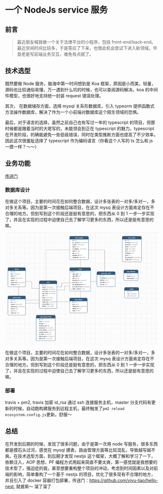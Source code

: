 # 一个 NodeJs service 服务

## 前言

> 最近朋友喊我做一个关于法律平台的小程序，包括 front-end/back-end。最近空闲时间比较多，于是答应了下来，也借此机会尝试下进入新领域，毕竟老是写前端业务交互，难免有点腻了。

## 技术选型

既然要做 Node 服务，脑海中第一时间想到是 Koa 框架，原因是小而美，轻量，源码也比较通俗易懂，万一遇到什么坑的时候，也可以查阅源码解决。koa 的中间件模型，也很好地支持统一封装 request 错误处理。

其次， 在数据储存方面，选择 mysql 关系形数据库，引入 typeorm 提供函数式方法操作数据库，解决了作为一个小前端对数据库这个陌生领域的恐惧。

最后，对于语言的选择，虽然之前自己也有写过一年的 typescript 的项目，但那时候都是跟着当时的大佬写的，未能领会到正在 typescript 的魅力。typescript 在开发阶段，的确能避免一些低级错误，同时在类型推断方面也提高了不少效率。因此这次很羞耻选择了 typescript 作为编码语言（你看这个人写的 ts 怎么和 js 一摸一样？～～）

## 业务功能

[传送门](./feature.md)

### 数据库设计

在做这个项目，主要的时间花在如何整合数据，设计多张表的一对多/多对一，多对多关系等。因为是第一次接触后端项目，在这次 mysq 表设计方面肯定存在不合理的地方。但到写到这个阶段还是挺有意思的，把东西从 0 到 1 一步一步实现了，并且在实现的过程中迫使自己去了解学习更多的东西，所以还是挺有意思的嘛。

![数据库设计](./images/db.png)

在做这个项目，主要的时间花在如何整合数据，设计多张表的一对多/多对一，多对多关系等。因为是第一次接触后端项目，在这次 mysq 表设计方面肯定存在不合理的地方。但到写到这个阶段还是挺有意思的，把东西从 0 到 1 一步一步实现了，并且在实现的过程中迫使自己去了解学习更多的东西，所以还是挺有意思的嘛。

### 部署

travis + pm2, travis 加密 id_rsa 通过 ssh 连接服务主机，master 分支代码有更新的时候，自动跑构建服务到远程主机，最终触发了`pm2 reload ecosystem.config.js`更新。舒服～

## 总结

在开发到后期的时候，发现了很多问题，由于是第一次用 node 写服务，很多东西都是摸石头过河，感觉在 mysql 建表，路由管理方面等比较混乱，导致越写越不爽。在技术选型方面，到后期才发现 nestjs 这个框架，大概了解和学习了一下，依赖注入，AOP 思想，PF 编程方式用起来简直不要太爽，第一感觉就是我想要的技术型了，强迫症的我，甚至想要重构整个项目的冲动，考虑到时间因素以及对前端的影响，简单重构了一个基于 nestjs 的项目，优化了很多现有不合理的地方，并且引入了 docker 容器打包部署，传送门：https://github.com/yiyu-liao/hello-nest, 就酱紫～ 溜了溜了
